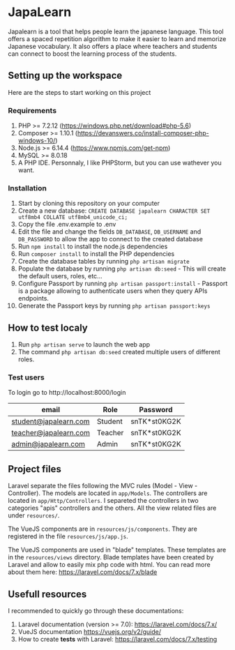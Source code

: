# JapaLearn
Japalearn is a tool that helps people learn the japanese language. This tool offers a spaced repetition algorithm to make it easier to learn and memorize Japanese vocabulary. It also offers a place where teachers and students can connect to boost the learning process of the students.

## Setting up the workspace
Here are the steps to start working on this project

### Requirements

1. PHP >= 7.2.12 (https://windows.php.net/download#php-5.6)
1. Composer >= 1.10.1 (https://devanswers.co/install-composer-php-windows-10/)
1. Node.js >= 6.14.4 (https://www.npmjs.com/get-npm)
1. MySQL >= 8.0.18
1. A PHP IDE. Personnaly, I like PHPStorm, but you can use wathever you want.

### Installation
1. Start by cloning this repository on your computer
1. Create a new database: `CREATE DATABASE japalearn CHARACTER SET utf8mb4 COLLATE utf8mb4_unicode_ci;`
1. Copy the file .env.example to .env
1. Edit the file and change the fields `DB_DATABASE`, `DB_USERNAME` and `DB_PASSWORD` to allow the app to connect to the created database
1. Run `npm install` to install the node.js dependencies
1. Run `composer install` to install the PHP dependencies
1. Create the database tables by running `php artisan migrate`
1. Populate the database by running `php artisan db:seed` - This will create the default users, roles, etc...
1. Configure Passport by running `php artisan passport:install` - Passport is a package allowing to authenticate users when they query APIs endpoints.
1. Generate the Passport keys by running `php artisan passport:keys`

## How to test localy
1. Run `php artisan serve` to launch the web app
1. The command `php artisan db:seed` created multiple users of different roles.

### Test users
To login go to http://localhost:8000/login

| email                   | Role    | Password     |
|-------------------------|---------|--------------|
| student@japalearn.com   | Student | snTK*st0KG2K |
| teacher@japalearn.com   | Teacher | snTK*st0KG2K |
| admin@japalearn.com     | Admin   | snTK*st0KG2K |


## Project files
Laravel separate the files following the MVC rules (Model - View - Controller).
The models are located in `app/Models`.
The controllers are located in `app/Http/Controllers`. I separeted the controllers in two categories "apis" controllers and the others.
All the view related files are under `resources/`.

The VueJS components are in `resources/js/components`. They are registered in the file `resources/js/app.js`.

The VueJS components are used in "blade" templates. These templates are in the `resources/views` directory. Blade templates have been created by Laravel and allow to easily mix php code with html. You can read more about them here: https://laravel.com/docs/7.x/blade


## Usefull resources
I recommended to quickly go through these documentations:
1. Laravel documentation (version >= 7.0): https://laravel.com/docs/7.x/
1. VueJS documentation https://vuejs.org/v2/guide/
1. How to create **tests** with Laravel: https://laravel.com/docs/7.x/testing
